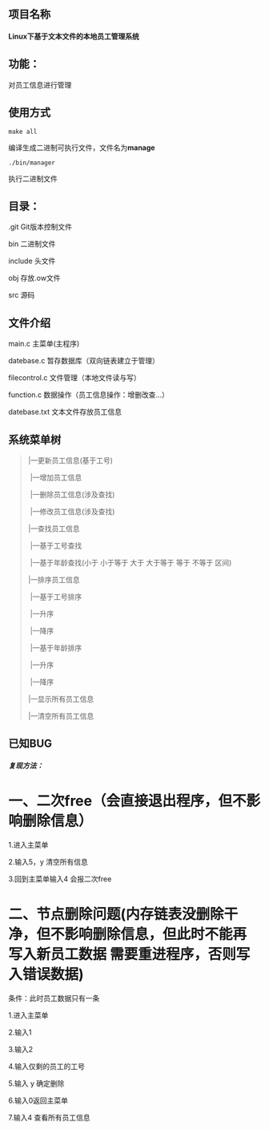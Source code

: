 ## 项目名称

#### Linux下基于文本文件的本地员工管理系统

## 功能：

对员工信息进行管理

## 使用方式

```shell
make all
```

编译生成二进制可执行文件，文件名为**manage**

```shell
./bin/manager
```

执行二进制文件

## 目录：

.git	Git版本控制文件

bin	二进制文件

include	头文件

obj	存放.ow文件

src	源码

## 文件介绍

main.c 主菜单(主程序)

datebase.c 暂存数据库（双向链表建立于管理）

filecontrol.c 文件管理（本地文件读与写）

function.c 数据操作（员工信息操作：增删改查...）

datebase.txt 文本文件存放员工信息

## 系统菜单树

> |—更新员工信息(基于工号)
>
> ​			|—增加员工信息
>
> ​			|—删除员工信息(涉及查找)
>
> ​			|—修改员工信息(涉及查找)
>
> |—查找员工信息
>
> ​			|—基于工号查找
>
> ​			|—基于年龄查找(小于 小于等于 大于 大于等于 等于 不等于 区间)
>
> |—排序员工信息
>
> ​			|—基于工号排序
>
> ​						|—升序
>
> ​						|—降序
>
> ​			|—基于年龄排序
>
> ​						|—升序
>
> ​						|—降序	
>
> |—显示所有员工信息
>
> |—清空所有员工信息

## 已知BUG

##### 复现方法：

# 一、二次free（会直接退出程序，但不影响删除信息）

1.进入主菜单

2.输入5，y 清空所有信息

3.回到主菜单输入4 会报二次free

# 二、节点删除问题(内存链表没删除干净，但不影响删除信息，**但此时不能再写入新员工数据 需要重进程序，否则写入错误数据**)

条件：此时员工数据只有一条

1.进入主菜单

2.输入1

3.输入2

4.输入仅剩的员工的工号

5.输入 y 确定删除

6.输入0返回主菜单

7.输入4 查看所有员工信息
